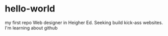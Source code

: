 # hello-world
my first repo
Web designer in Heigher Ed. Seeking build kick-ass websites. 
I'm learning about github
